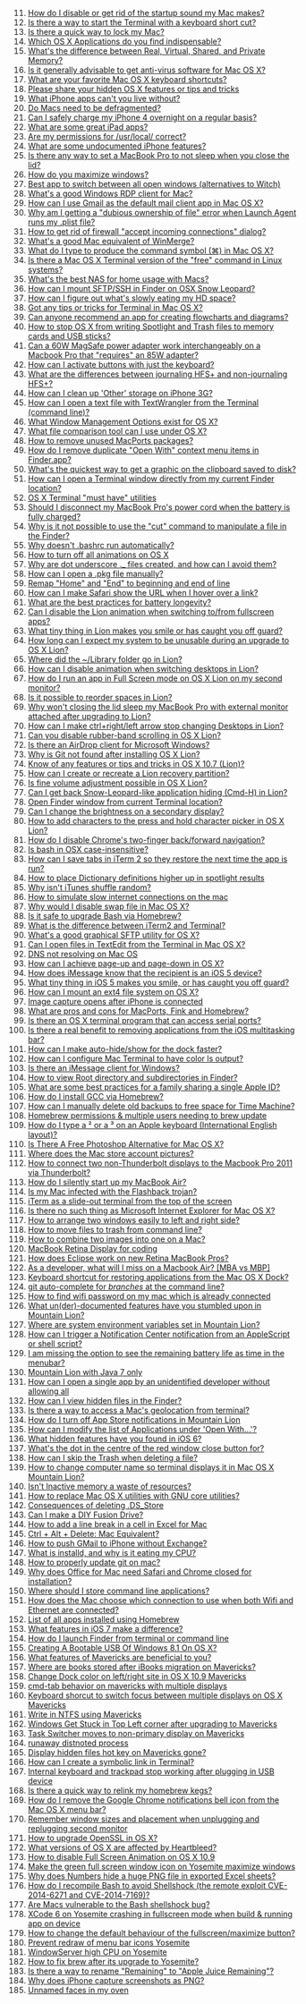 11. [How do I disable or get rid of the startup sound my Mac makes?](http://apple.stackexchange.com/questions/11)  
54. [Is there a way to start the Terminal with a keyboard short cut?](http://apple.stackexchange.com/questions/54)  
64. [Is there a quick way to lock my Mac?](http://apple.stackexchange.com/questions/64)  
82. [Which OS X Applications do you find indispensable?](http://apple.stackexchange.com/questions/82)  
104. [What's the difference between Real, Virtual, Shared, and Private Memory?](http://apple.stackexchange.com/questions/104)  
141. [Is it generally advisable to get anti-virus software for Mac OS X?](http://apple.stackexchange.com/questions/141)  
183. [What are your favorite Mac OS X keyboard shortcuts?](http://apple.stackexchange.com/questions/183)  
400. [Please share your hidden OS X features or tips and tricks](http://apple.stackexchange.com/questions/400)  
706. [What iPhone apps can't you live without?](http://apple.stackexchange.com/questions/706)  
829. [Do Macs need to be defragmented?](http://apple.stackexchange.com/questions/829)  
893. [Can I safely charge my iPhone 4 overnight on a regular basis?](http://apple.stackexchange.com/questions/893)  
1286. [What are some great iPad apps?](http://apple.stackexchange.com/questions/1286)  
1393. [Are my permissions for /usr/local/ correct?](http://apple.stackexchange.com/questions/1393)  
1715. [What are some undocumented iPhone features?](http://apple.stackexchange.com/questions/1715)  
2389. [Is there any way to set a MacBook Pro to not sleep when you close the lid?](http://apple.stackexchange.com/questions/2389)  
2680. [How do you maximize windows?](http://apple.stackexchange.com/questions/2680)  
2718. [Best app to switch between all open windows (alternatives to Witch)](http://apple.stackexchange.com/questions/2718)  
2862. [What's a good Windows RDP client for Mac?](http://apple.stackexchange.com/questions/2862)  
3029. [How can I use Gmail as the default mail client app in Mac OS X?](http://apple.stackexchange.com/questions/3029)  
3250. [Why am I getting a "dubious ownership of file" error when Launch Agent runs my .plist file?](http://apple.stackexchange.com/questions/3250)  
3271. [How to get rid of firewall "accept incoming connections" dialog?](http://apple.stackexchange.com/questions/3271)  
3653. [What's a good Mac equivalent of WinMerge?](http://apple.stackexchange.com/questions/3653)  
4074. [What do I type to produce the command symbol (⌘) in Mac OS X?](http://apple.stackexchange.com/questions/4074)  
4286. [Is there a Mac OS X Terminal version of the "free" command in Linux systems?](http://apple.stackexchange.com/questions/4286)  
5165. [What's the best NAS for home usage with Macs?](http://apple.stackexchange.com/questions/5165)  
5209. [How can I mount SFTP/SSH in Finder on OSX Snow Leopard?](http://apple.stackexchange.com/questions/5209)  
5353. [How can I figure out what's slowly eating my HD space?](http://apple.stackexchange.com/questions/5353)  
5435. [Got any tips or tricks for Terminal in Mac OS X?](http://apple.stackexchange.com/questions/5435)  
6490. [Can anyone recommend an app for creating flowcharts and diagrams?](http://apple.stackexchange.com/questions/6490)  
6707. [How to stop OS X from writing Spotlight and Trash files to memory cards and USB sticks?](http://apple.stackexchange.com/questions/6707)  
6834. [Can a 60W MagSafe power adapter work interchangeably on a Macbook Pro that "requires" an 85W adapter?](http://apple.stackexchange.com/questions/6834)  
7263. [How can I activate buttons with just the keyboard?](http://apple.stackexchange.com/questions/7263)  
7609. [What are the differences between journaling HFS+ and non-journaling HFS+?](http://apple.stackexchange.com/questions/7609)  
8456. [How can I clean up 'Other' storage on iPhone 3G?](http://apple.stackexchange.com/questions/8456)  
9587. [How can I open a text file with TextWrangler from the Terminal (command line)?](http://apple.stackexchange.com/questions/9587)  
9659. [What Window Management Options exist for OS X?](http://apple.stackexchange.com/questions/9659)  
10099. [What file comparison tool can I use under OS X?](http://apple.stackexchange.com/questions/10099)  
10149. [How to remove unused MacPorts packages?](http://apple.stackexchange.com/questions/10149)  
10523. [How do I remove duplicate "Open With" context menu items in Finder.app?](http://apple.stackexchange.com/questions/10523)  
11100. [What's the quickest way to get a graphic on the clipboard saved to disk?](http://apple.stackexchange.com/questions/11100)  
11323. [How can I open a Terminal window directly from my current Finder location?](http://apple.stackexchange.com/questions/11323)  
12161. [OS X Terminal "must have" utilities](http://apple.stackexchange.com/questions/12161)  
12271. [Should I disconnect my MacBook Pro's power cord when the battery is fully charged?](http://apple.stackexchange.com/questions/12271)  
12391. [Why is it not possible to use the "cut" command to manipulate a file in the Finder?](http://apple.stackexchange.com/questions/12391)  
12993. [Why doesn't .bashrc run automatically?](http://apple.stackexchange.com/questions/12993)  
14001. [How to turn off all animations on OS X](http://apple.stackexchange.com/questions/14001)  
14980. [Why are dot underscore ._ files created, and how can I avoid them?](http://apple.stackexchange.com/questions/14980)  
15658. [How can I open a .pkg file manually?](http://apple.stackexchange.com/questions/15658)  
16135. [Remap "Home" and "End" to beginning and end of line](http://apple.stackexchange.com/questions/16135)  
16759. [How can I make Safari show the URL when I hover over a link?](http://apple.stackexchange.com/questions/16759)  
17303. [What are the best practices for battery longevity?](http://apple.stackexchange.com/questions/17303)  
17440. [Can I disable the Lion animation when switching to/from fullscreen apps?](http://apple.stackexchange.com/questions/17440)  
17759. [What tiny thing in Lion makes you smile or has caught you off guard?](http://apple.stackexchange.com/questions/17759)  
17766. [How long can I expect my system to be unusable during an upgrade to OS X Lion?](http://apple.stackexchange.com/questions/17766)  
17797. [Where did the ~/Library folder go in Lion?](http://apple.stackexchange.com/questions/17797)  
17929. [How can I disable animation when switching desktops in Lion?](http://apple.stackexchange.com/questions/17929)  
17941. [How do I run an app in Full Screen mode on OS X Lion on my second monitor?](http://apple.stackexchange.com/questions/17941)  
17985. [Is it possible to reorder spaces in Lion?](http://apple.stackexchange.com/questions/17985)  
18037. [Why won't closing the lid sleep my MacBook Pro with external monitor attached after upgrading to Lion?](http://apple.stackexchange.com/questions/18037)  
18043. [How can I make ctrl+right/left arrow stop changing Desktops in Lion?](http://apple.stackexchange.com/questions/18043)  
18187. [Can you disable rubber-band scrolling in OS X Lion?](http://apple.stackexchange.com/questions/18187)  
18262. [Is there an AirDrop client for Microsoft Windows?](http://apple.stackexchange.com/questions/18262)  
18470. [Why is Git not found after installing OS X Lion?](http://apple.stackexchange.com/questions/18470)  
18677. [Know of any features or tips and tricks in OS X 10.7 (Lion)?](http://apple.stackexchange.com/questions/18677)  
19145. [How can I create or recreate a Lion recovery partition?](http://apple.stackexchange.com/questions/19145)  
19146. [Is fine volume adjustment possible in OS X Lion?](http://apple.stackexchange.com/questions/19146)  
19185. [Can I get back Snow-Leopard-like application hiding (Cmd-H) in Lion?](http://apple.stackexchange.com/questions/19185)  
19375. [Open Finder window from current Terminal location?](http://apple.stackexchange.com/questions/19375)  
20237. [Can I change the brightness on a secondary display?](http://apple.stackexchange.com/questions/20237)  
20505. [How to add characters to the press and hold character picker in OS X Lion?](http://apple.stackexchange.com/questions/20505)  
21236. [How do I disable Chrome's two-finger back/forward navigation?](http://apple.stackexchange.com/questions/21236)  
22297. [Is bash in OSX case-insensitive?](http://apple.stackexchange.com/questions/22297)  
22445. [How can I save tabs in iTerm 2 so they restore the next time the app is run?](http://apple.stackexchange.com/questions/22445)  
22897. [How to place Dictionary definitions higher up in spotlight results](http://apple.stackexchange.com/questions/22897)  
23194. [Why isn't iTunes shuffle random?](http://apple.stackexchange.com/questions/23194)  
24066. [How to simulate slow internet connections on the mac](http://apple.stackexchange.com/questions/24066)  
24502. [Why would I disable swap file in Mac OS X?](http://apple.stackexchange.com/questions/24502)  
24632. [Is it safe to upgrade Bash via Homebrew?](http://apple.stackexchange.com/questions/24632)  
25143. [What is the difference between iTerm2 and Terminal?](http://apple.stackexchange.com/questions/25143)  
25661. [What's a good graphical SFTP utility for OS X?](http://apple.stackexchange.com/questions/25661)  
25844. [Can I open files in TextEdit from the Terminal in Mac OS X?](http://apple.stackexchange.com/questions/25844)  
26616. [DNS not resolving on Mac OS](http://apple.stackexchange.com/questions/26616)  
26930. [How can I achieve page-up and page-down in OS X?](http://apple.stackexchange.com/questions/26930)  
27274. [How does iMessage know that the recipient is an iOS 5 device?](http://apple.stackexchange.com/questions/27274)  
27761. [What tiny thing in iOS 5 makes you smile, or has caught you off guard?](http://apple.stackexchange.com/questions/27761)  
29842. [How can I mount an ext4 file system on OS X?](http://apple.stackexchange.com/questions/29842)  
32365. [Image capture opens after iPhone is connected](http://apple.stackexchange.com/questions/32365)  
32724. [What are pros and cons for MacPorts, Fink and Homebrew?](http://apple.stackexchange.com/questions/32724)  
32834. [Is there an OS X terminal program that can access serial ports?](http://apple.stackexchange.com/questions/32834)  
33290. [Is there a real benefit to removing applications from the iOS multitasking bar?](http://apple.stackexchange.com/questions/33290)  
33600. [How can I make auto-hide/show for the dock faster?](http://apple.stackexchange.com/questions/33600)  
33677. [How can I configure Mac Terminal to have color ls output?](http://apple.stackexchange.com/questions/33677)  
34282. [Is there an iMessage client for Windows?](http://apple.stackexchange.com/questions/34282)  
34871. [How to view Root directory and subdirectories in Finder?](http://apple.stackexchange.com/questions/34871)  
36320. [What are some best practices for a family sharing a single Apple ID?](http://apple.stackexchange.com/questions/36320)  
38222. [How do I install GCC via Homebrew?](http://apple.stackexchange.com/questions/38222)  
39287. [How can I manually delete old backups to free space for Time Machine?](http://apple.stackexchange.com/questions/39287)  
42127. [Homebrew permissions & multiple users needing to brew update](http://apple.stackexchange.com/questions/42127)  
43845. [How do I type a ² or a ³ on an Apple keyboard (International English layout)?](http://apple.stackexchange.com/questions/43845)  
44527. [Is There A Free Photoshop Alternative for Mac OS X?](http://apple.stackexchange.com/questions/44527)  
44956. [Where does the Mac store account pictures?](http://apple.stackexchange.com/questions/44956)  
46104. [How to connect two non-Thunderbolt displays to the Macbook Pro 2011 via Thunderbolt?](http://apple.stackexchange.com/questions/46104)  
46803. [How do I silently start up my MacBook Air?](http://apple.stackexchange.com/questions/46803)  
48130. [Is my Mac infected with the Flashback trojan?](http://apple.stackexchange.com/questions/48130)  
48796. [iTerm as a slide-out terminal from the top of the screen](http://apple.stackexchange.com/questions/48796)  
49208. [Is there no such thing as Microsoft Internet Explorer for Mac OS X?](http://apple.stackexchange.com/questions/49208)  
50330. [How to arrange two windows easily to left and right side?](http://apple.stackexchange.com/questions/50330)  
50844. [How to move files to trash from command line?](http://apple.stackexchange.com/questions/50844)  
52879. [How to combine two images into one on a Mac?](http://apple.stackexchange.com/questions/52879)  
53487. [MacBook Retina Display for coding](http://apple.stackexchange.com/questions/53487)  
53717. [How does Eclipse work on new Retina MacBook Pros?](http://apple.stackexchange.com/questions/53717)  
54351. [As a developer, what will I miss on a Macbook Air? [MBA vs MBP]](http://apple.stackexchange.com/questions/54351)  
55432. [Keyboard shortcut for restoring applications from the Mac OS X Dock?](http://apple.stackexchange.com/questions/55432)  
55875. [git auto-complete for *branches* at the command line?](http://apple.stackexchange.com/questions/55875)  
56130. [How to find wifi password on my mac which is already connected](http://apple.stackexchange.com/questions/56130)  
57349. [What un(der)-documented features have you stumbled upon in Mountain Lion?](http://apple.stackexchange.com/questions/57349)  
57385. [Where are system environment variables set in Mountain Lion?](http://apple.stackexchange.com/questions/57385)  
57412. [How can I trigger a Notification Center notification from an AppleScript or shell script?](http://apple.stackexchange.com/questions/57412)  
57445. [I am missing the option to see the remaining battery life as time in the menubar?](http://apple.stackexchange.com/questions/57445)  
58203. [Mountain Lion with Java 7 only](http://apple.stackexchange.com/questions/58203)  
58509. [How can I open a single app by an unidentified developer without allowing all](http://apple.stackexchange.com/questions/58509)  
58709. [How can I view hidden files in the Finder?](http://apple.stackexchange.com/questions/58709)  
60152. [Is there a way to access a Mac's geolocation from terminal?](http://apple.stackexchange.com/questions/60152)  
60881. [How do I turn off App Store notifications in Mountain Lion](http://apple.stackexchange.com/questions/60881)  
64124. [How can I modify the list of Applications under 'Open With...'?](http://apple.stackexchange.com/questions/64124)  
64468. [What hidden features have you found in iOS 6?](http://apple.stackexchange.com/questions/64468)  
66292. [What's the dot in the centre of the red window close button for?](http://apple.stackexchange.com/questions/66292)  
66369. [How can I skip the Trash when deleting a file?](http://apple.stackexchange.com/questions/66369)  
66611. [How to change computer name so terminal displays it in Mac OS X Mountain Lion?](http://apple.stackexchange.com/questions/66611)  
67031. [Isn't Inactive memory a waste of resources?](http://apple.stackexchange.com/questions/67031)  
69223. [How to replace Mac OS X utilities with GNU core utilities?](http://apple.stackexchange.com/questions/69223)  
69467. [Consequences of deleting .DS_Store](http://apple.stackexchange.com/questions/69467)  
69538. [Can I make a DIY Fusion Drive?](http://apple.stackexchange.com/questions/69538)  
84609. [How to add a line break in a cell in Excel for Mac](http://apple.stackexchange.com/questions/84609)  
86010. [Ctrl + Alt + Delete: Mac Equivalent?](http://apple.stackexchange.com/questions/86010)  
86985. [How to push GMail to iPhone without Exchange?](http://apple.stackexchange.com/questions/86985)  
87109. [What is installd, and why is it eating my CPU?](http://apple.stackexchange.com/questions/87109)  
93002. [How to properly update git on mac?](http://apple.stackexchange.com/questions/93002)  
93999. [Why does Office for Mac need Safari and Chrome closed for installation?](http://apple.stackexchange.com/questions/93999)  
98619. [Where should I store command line applications?](http://apple.stackexchange.com/questions/98619)  
98815. [How does the Mac choose which connection to use when both Wifi and Ethernet are connected?](http://apple.stackexchange.com/questions/98815)  
101090. [List of all apps installed using Homebrew](http://apple.stackexchange.com/questions/101090)  
101382. [What features in iOS 7 make a difference?](http://apple.stackexchange.com/questions/101382)  
101432. [How do I launch Finder from terminal or command line](http://apple.stackexchange.com/questions/101432)  
103874. [Creating A Bootable USB Of Windows 8.1 On OS X?](http://apple.stackexchange.com/questions/103874)  
106036. [What features of Mavericks are beneficial to you?](http://apple.stackexchange.com/questions/106036)  
106248. [Where are books stored after iBooks migration on Mavericks?](http://apple.stackexchange.com/questions/106248)  
106331. [Change Dock color on left/right site in OS X 10.9 Mavericks](http://apple.stackexchange.com/questions/106331)  
106405. [cmd-tab behavior on mavericks with multiple displays](http://apple.stackexchange.com/questions/106405)  
106559. [Keyboard shorcut to switch focus between multiple displays on OS X Mavericks](http://apple.stackexchange.com/questions/106559)  
106589. [Write in NTFS using Mavericks](http://apple.stackexchange.com/questions/106589)  
107327. [Windows Get Stuck in Top Left corner after upgrading to Mavericks](http://apple.stackexchange.com/questions/107327)  
107419. [Task Switcher moves to non-primary display on Mavericks](http://apple.stackexchange.com/questions/107419)  
111197. [runaway distnoted process](http://apple.stackexchange.com/questions/111197)  
114628. [Display hidden files hot key on Mavericks gone?](http://apple.stackexchange.com/questions/114628)  
115646. [How can I create a symbolic link in Terminal?](http://apple.stackexchange.com/questions/115646)  
119849. [Internal keyboard and trackpad stop working after plugging in USB device](http://apple.stackexchange.com/questions/119849)  
123900. [Is there a quick way to relink my homebrew kegs?](http://apple.stackexchange.com/questions/123900)  
125775. [How do I remove the Google Chrome notifications bell icon from the Mac OS X menu bar?](http://apple.stackexchange.com/questions/125775)  
126351. [Remember window sizes and placement when unplugging and replugging second monitor](http://apple.stackexchange.com/questions/126351)  
126830. [How to upgrade OpenSSL in OS X?](http://apple.stackexchange.com/questions/126830)  
126916. [What versions of OS X are affected by Heartbleed?](http://apple.stackexchange.com/questions/126916)  
128717. [How to disable Full Screen Animation on OS X 10.9](http://apple.stackexchange.com/questions/128717)  
139884. [Make the green full screen window icon on Yosemite maximize windows](http://apple.stackexchange.com/questions/139884)  
142356. [Why does Numbers hide a huge PNG file in exported Excel sheets?](http://apple.stackexchange.com/questions/142356)  
146849. [How do I recompile Bash to avoid Shellshock (the remote exploit CVE-2014-6271 and CVE-2014-7169)?](http://apple.stackexchange.com/questions/146849)  
146893. [Are Macs vulnerable to the Bash shellshock bug?](http://apple.stackexchange.com/questions/146893)  
151447. [XCode 6 on Yosemite crashing in fullscreen mode when build & running app on device](http://apple.stackexchange.com/questions/151447)  
151734. [How to change the default behaviour of the fullscreen/maximize button?](http://apple.stackexchange.com/questions/151734)  
152038. [Prevent redraw of menu bar icons Yosemite](http://apple.stackexchange.com/questions/152038)  
153397. [WindowServer high CPU on Yosemite](http://apple.stackexchange.com/questions/153397)  
153790. [How to fix brew after its upgrade to Yosemite?](http://apple.stackexchange.com/questions/153790)  
154709. [Is there a way to rename "Remaining" to "Apple Juice Remaining"?](http://apple.stackexchange.com/questions/154709)  
161777. [Why does iPhone capture screenshots as PNG?](http://apple.stackexchange.com/questions/161777)  
163885. [Unnamed faces in my oven](http://apple.stackexchange.com/questions/163885)  
